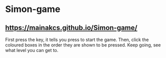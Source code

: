 # Simon-game
## https://mainakcs.github.io/Simon-game/
First press the key, it tells you press to start the game.
Then, click the coloured boxes in the order they are shown to be pressed.
Keep going, see what level you can get to.
